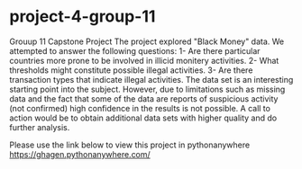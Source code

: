 # project-4-group-11
Grouup 11 Capstone Project
The project explored "Black Money" data. We attempted to answer the following questions:
  1- Are there particular countries more prone to be involved in illicid monitery activities.
  2- What thresholds might constitute possible illegal activities.
  3- Are there transaction types that indicate illegal activities.
The data set is an interesting starting point into the subject. However, due to limitations such as missing data and the fact that some of the data are reports of suspicious activity (not confirmed) high confidence in the results is not possible.
A call to action would be to obtain additional data sets with higher quality and do further analysis.

Please use the link below to view this project in pythonanywhere
https://ghagen.pythonanywhere.com/
